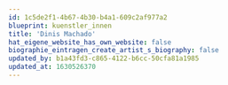 ```yaml
---
id: 1c5de2f1-4b67-4b30-b4a1-609c2af977a2
blueprint: kuenstler_innen
title: 'Dinis Machado'
hat_eigene_website_has_own_website: false
biographie_eintragen_create_artist_s_biography: false
updated_by: b1a43fd3-c865-4122-b6cc-50cfa81a1985
updated_at: 1630526370
---
```

